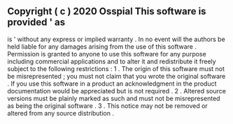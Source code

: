 Copyright
(
c
)
2020
Osspial
This
software
is
provided
'
as
-
is
'
without
any
express
or
implied
warranty
.
In
no
event
will
the
authors
be
held
liable
for
any
damages
arising
from
the
use
of
this
software
.
Permission
is
granted
to
anyone
to
use
this
software
for
any
purpose
including
commercial
applications
and
to
alter
it
and
redistribute
it
freely
subject
to
the
following
restrictions
:
1
.
The
origin
of
this
software
must
not
be
misrepresented
;
you
must
not
claim
that
you
wrote
the
original
software
.
If
you
use
this
software
in
a
product
an
acknowledgment
in
the
product
documentation
would
be
appreciated
but
is
not
required
.
2
.
Altered
source
versions
must
be
plainly
marked
as
such
and
must
not
be
misrepresented
as
being
the
original
software
.
3
.
This
notice
may
not
be
removed
or
altered
from
any
source
distribution
.
